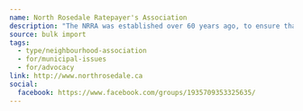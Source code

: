 ```yaml
---
name: North Rosedale Ratepayer's Association
description: "The NRRA was established over 60 years ago, to ensure that our neighbourhood is a safe and beautiful place to live. We have enhanced and protected our parks, ravines, and green spaces and have improved the safety and monitored the heritage of our unique area. Toronto Life Magazine recognized North Rosedale as 'The Number 1 Neighbourhood in Toronto'."
source: bulk import
tags:
  - type/neighbourhood-association
  - for/municipal-issues
  - for/advocacy
link: http://www.northrosedale.ca
social:
  facebook: https://www.facebook.com/groups/1935709353325635/
---
```


<!-- Community added via bulk import -->
